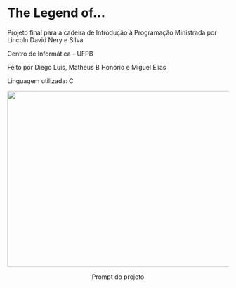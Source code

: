 # The Legend of...
Projeto final para a cadeira de Introdução à Programação
Ministrada por Lincoln David Nery e Silva

Centro de Informática - UFPB


Feito por Diego Luis, Matheus B Honório e Miguel Elias

Linguagem utilizada:  C

<p align="center">
  <img width="750" height="400" src="https://github.com/dlrds/projetoIP/blob/master/imagens/prompt.PNG">
</p>


<p align="center"> Prompt do projeto </p>
